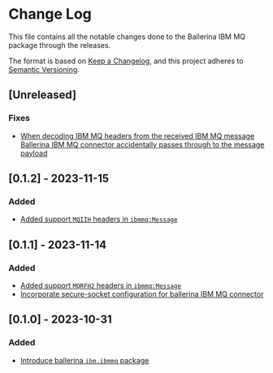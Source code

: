 # Change Log
This file contains all the notable changes done to the Ballerina IBM MQ package through the releases.

The format is based on [Keep a Changelog](https://keepachangelog.com/en/1.0.0/), and this project adheres to [Semantic Versioning](https://semver.org/spec/v2.0.0.html).

## [Unreleased]

### Fixes

- [When decoding IBM MQ headers from the received IBM MQ message Ballerina IBM MQ connector accidentally passes through to the message payload](https://github.com/ballerina-platform/ballerina-library/issues/5819)

## [0.1.2] - 2023-11-15

### Added

- [Added support `MQIIH` headers in `ibmmq:Message`](https://github.com/ballerina-platform/ballerina-standard-library/issues/5730)

## [0.1.1] - 2023-11-14

### Added

- [Added support `MQRFH2` headers in `ibmmq:Message`](https://github.com/ballerina-platform/ballerina-standard-library/issues/5730)
- [Incorporate secure-socket configuration for ballerina IBM MQ connector](https://github.com/ballerina-platform/ballerina-library/issues/5741)

## [0.1.0] - 2023-10-31

### Added
- [Introduce ballerina `ibm.ibmmq` package](https://github.com/ballerina-platform/ballerina-standard-library/issues/5084)
